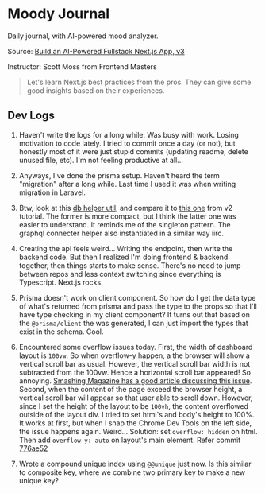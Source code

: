 # Moody Journal

Daily journal, with AI-powered mood analyzer.

Source: [Build an AI-Powered Fullstack Next.js App, v3](https://frontendmasters.com/courses/fullstack-app-next-v3/)

Instructor: Scott Moss from Frontend Masters

> Let's learn Next.js best practices from the pros. They can give some good insights based on their experiences.

## Dev Logs

1. Haven't write the logs for a long while. Was busy with work. Losing motivation to code lately. I tried to commit once a day (or not), but honestly most of it were just stupid commits (updating readme, delete unused file, etc). I'm not feeling productive at all...

2. Anyways, I've done the prisma setup. Haven't heard the term "migration" after a long while. Last time I used it was when writing migration in Laravel.

3. Btw, look at this [db helper util](https://github.com/mirza-sync/moody-journal/blob/main/utils/db.ts), and compare it to [this one](https://fullstack-v2-instructions.vercel.app/lessons/db/helper) from v2 tutorial. The former is more compact, but I think the latter one was easier to understand. It reminds me of the singleton pattern. The graphql connecter helper also instantiated in a similar way iirc.

4. Creating the api feels weird... Writing the endpoint, then write the backend code. But then I realized I'm doing frontend & backend together, then things starts to make sense. There's no need to jump between repos and less context switching since everything is Typescript. Next.js rocks.

5. Prisma doesn't work on client component. So how do I get the data type of what's returned from prisma and pass the type to the props so that I'll have type checking in my client component? It turns out that based on the `@prisma/client` the was generated, I can just import the types that exist in the schema. Cool.

6. Encountered some overflow issues today. First, the width of dashboard layout is `100vw`. So when overflow-y happen, a the browser will show a vertical scroll bar as usual. However, the vertical scroll bar width is not subtracted from the 100vw. Hence a horizontal scroll bar appeared! So annoying. [Smashing Magazine has a good article discussing this issue](https://www.smashingmagazine.com/2023/12/new-css-viewport-units-not-solve-classic-scrollbar-problem/). Second, when the content of the page exceed the browser height, a vertical scroll bar will appear so that user able to scroll down. However, since I set the height of the layout to be `100vh`, the content overflowed outside of the layout div. I tried to set html's and body's height to 100%. It works at first, but when I snap the Chrome Dev Tools on the left side, the issue happens again. Weird... Solution: set `overflow: hidden` on html. Then add `overflow-y: auto` on layout's main element. Refer commit [776ae52](776ae52951916c3fb30b4ce0e10e4b27bf37ad11)

7. Wrote a compound unique index using `@@unique` just now. Is this similar to composite key, where we combine two primary key to make a new unique key?
